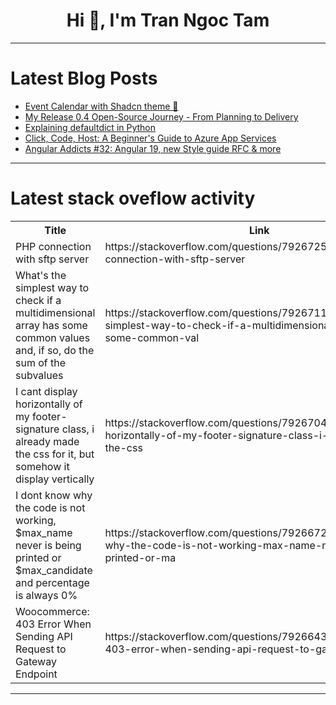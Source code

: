 <h1 align="center">Hi 👋, I'm Tran Ngoc Tam</h1>

---

# Latest Blog Posts 
<!-- BLOG-POST-LIST:START -->
- [Event Calendar with Shadcn theme 💅](https://dev.to/tomosterlund/event-calendar-with-shadcn-theme-l8k)
- [My Release 0.4 Open-Source Journey - From Planning to Delivery](https://dev.to/fahadalikhanca/my-release-04-open-source-journey-from-planning-to-delivery-46bk)
- [Explaining defaultdict in Python](https://dev.to/pkutaj/explaining-defaultdict-in-python-2h15)
- [Click, Code, Host: A Beginner&#39;s Guide to Azure App Services](https://dev.to/under2wenty/click-code-host-a-beginners-guide-to-azure-app-services-55nd)
- [Angular Addicts #32: Angular 19, new Style guide RFC &amp; more](https://dev.to/this-is-angular/angular-addicts-32-angular-19-new-style-guide-rfc-more-1kgg)
<!-- BLOG-POST-LIST:END -->

---

# Latest stack oveflow activity
<table>
  <tr><th>Title</th><th>Link</th></tr>
  <!-- STACKOVERFLOW:START --><tr><td>PHP connection with sftp server</td><td>https://stackoverflow.com/questions/79267258/php-connection-with-sftp-server</td></tr><tr><td>What&#39;s the simplest way to check if a multidimensional array has some common values ​and, if so, do the sum of the subvalues</td><td>https://stackoverflow.com/questions/79267116/whats-the-simplest-way-to-check-if-a-multidimensional-array-has-some-common-val</td></tr><tr><td>I cant display horizontally of my footer-signature class, i already made the css for it, but somehow it display vertically</td><td>https://stackoverflow.com/questions/79267043/i-cant-display-horizontally-of-my-footer-signature-class-i-already-made-the-css</td></tr><tr><td>I dont know why the code is not working, $max_name never is being printed or $max_candidate and percentage is always 0%</td><td>https://stackoverflow.com/questions/79266722/i-dont-know-why-the-code-is-not-working-max-name-never-is-being-printed-or-ma</td></tr><tr><td>Woocommerce: 403 Error When Sending API Request to Gateway Endpoint</td><td>https://stackoverflow.com/questions/79266434/woocommerce-403-error-when-sending-api-request-to-gateway-endpoint</td></tr><!-- STACKOVERFLOW:END -->
</table>

---


